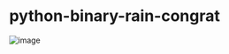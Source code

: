 # python-binary-rain-congrat
![image](https://github.com/user-attachments/assets/447b7d22-6838-49a1-b138-77666aff3bb0)
